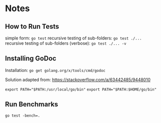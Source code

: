 # Notes

## How to Run Tests

simple form: `go test`
recursive testing of sub-folders: `go test ./...`
recursive testing of sub-folders (verbose): `go test ./... -v`

## Installing GoDoc

Installation: `go get golang.org/x/tools/cmd/godoc`

Solution adapted from:
https://stackoverflow.com/a/63442485/9448010

`export PATH="$PATH:/usr/local/go/bin"`
`export PATH="$PATH:$HOME/go/bin"`

## Run Benchmarks

`go test -bench=.`
